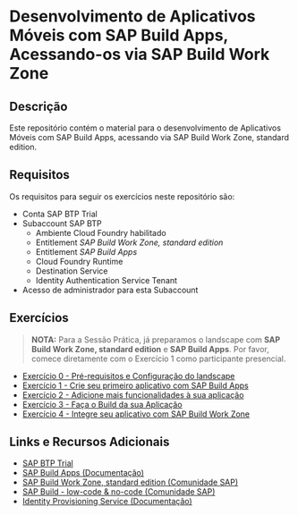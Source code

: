 # Desenvolvimento de Aplicativos Móveis com SAP Build Apps, Acessando-os via SAP Build Work Zone

## Descrição

Este repositório contém o material para o desenvolvimento de Aplicativos Móveis com SAP Build Apps, acessando via SAP Build Work Zone, standard edition.

<!-- ![XP161](./images/XP161.jpg) -->

## Requisitos

Os requisitos para seguir os exercícios neste repositório são:

- Conta SAP BTP Trial
- Subaccount SAP BTP
  - Ambiente Cloud Foundry habilitado
  - Entitlement *SAP Build Work Zone, standard edition*
  - Entitlement *SAP Build Apps*
  - Cloud Foundry Runtime
  - Destination Service
  - Identity Authentication Service Tenant
- Acesso de administrador para esta Subaccount

## Exercícios

> **NOTA:** Para a Sessão Prática, já preparamos o landscape com **SAP Build Work Zone, standard edition** e **SAP Build Apps**. Por favor, comece diretamente com o Exercício 1 como participante presencial.

- [Exercício 0 - Pré-requisitos e Configuração do landscape](exercises/ex0/)
- [Exercício 1 - Crie seu primeiro aplicativo com SAP Build Apps](exercises/ex1/)
- [Exercício 2 - Adicione mais funcionalidades à sua aplicação](exercises/ex2/)
- [Exercício 3 - Faça o Build da sua Aplicação](exercises/ex3/)
- [Exercício 4 - Integre seu aplicativo com SAP Build Work Zone](exercises/ex4/)

## Links e Recursos Adicionais

- [SAP BTP Trial](https://account.hanatrial.ondemand.com/trial/#/home/trial)
- [SAP Build Apps (Documentação)](https://help.sap.com/docs/build-apps/service-guide/what-is-sap-build-apps?locale=en-US)
- [SAP Build Work Zone, standard edition (Comunidade SAP)](https://community.sap.com/topics/work-zone/standard)
- [SAP Build - low-code & no-code (Comunidade SAP)](https://community.sap.com/topics/low-code-no-code)
- [Identity Provisioning Service (Documentação)](https://help.sap.com/docs/Launchpad_Service/8c8e1958338140699bd4811b37b82ece/1c231333f1d24ae0a8e60ce688c4f692.html)
